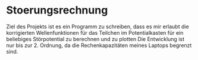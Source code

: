# Stoerungsrechnung

Ziel des Projekts ist es ein Programm zu schreiben, dass es mir erlaubt die korrigierten Wellenfunktionen für das Teilchen im Potentialkasten für ein beliebiges Störpotential zu berechnen und zu plotten
Die Entwicklung ist nur bis zur 2. Ordnung, da die Rechenkapazitäten meines Laptops begrenzt sind.
